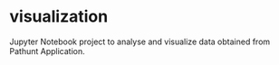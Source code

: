 # visualization

Jupyter Notebook project to analyse and visualize data obtained from Pathunt Application.
